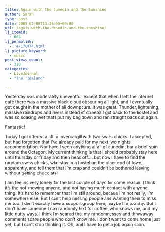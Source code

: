 ```yaml
---
title: Again with the Dunedin and the Sunshine
author: Sarah
type: post
date: 2005-02-08T13:26:00+00:00
url: /again-with-the-dunedin-and-the-sunshine/
lj_itemid:
  - 664
lj_permalink:
  - '#/170074.html'
lj_picture_keyword:
  - music
post_views_count:
  - 310
categories:
  - LiveJournal
  - "The 'Zealand"

---
```

Yesterday was moderately uneventful, except that when I left the internet cafe there was a massive black cloud obscuring all light, and I eventually got caught in the mother of all downpours. It was great. Thunder, lightening, massive raindrops and rivers instead of streets! I got back to the hostel and was so soaking wet that I put my bag down and ran straight back out again.
  
Fantastic!

Today I got offered a lift to invercargill with two swiss chicks. I accepted, but had forgotten that I&#8217;ve already paid for my next two nights accommodation. Nor have I seen anything at all of dunedin, bar a brief spin around the Octagon. My current thinking is that I should probably stay here until thursday or friday and then head off&#8230;. but now I have to find the random swiss chicks, who stay in a hostel on the other end of town, apparently, and tell them that I&#8217;m crap and couldn&#8217;t be bothered leaving without getting chocolate!

I am feeling very lonely for the last couple of days for some reason. I think it&#8217;s the not knowing anyone, and not having much contact with anyone thing. It&#8217;s hard to remember that I&#8217;m still around, becaue I&#8217;m not really, I&#8217;m somewhere else. But I can&#8217;t help missing people and wanting them to miss me too. I don&#8217;t exactly have a support group here, maybe I&#8217;m too shy. But I don&#8217;t have someone I can randomly text for coffee, who knows me, and my little nutty ways. I think I&#8217;m scared that my randomnesses and throwaway comments scare people who don&#8217;t know me. I don&#8217;t want to come home just yet, but I can&#8217;t stop thinking it. Oh, and I have to get a job again soon.